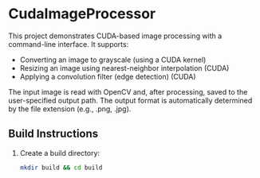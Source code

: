 # CudaImageProcessor

This project demonstrates CUDA-based image processing with a command-line interface. It supports:

- Converting an image to grayscale (using a CUDA kernel)
- Resizing an image using nearest-neighbor interpolation (CUDA)
- Applying a convolution filter (edge detection) (CUDA)

The input image is read with OpenCV and, after processing, saved to the user-specified output path. The output format is automatically determined by the file extension (e.g., .png, .jpg).

## Build Instructions

1. Create a build directory:
   ```bash
   mkdir build && cd build
